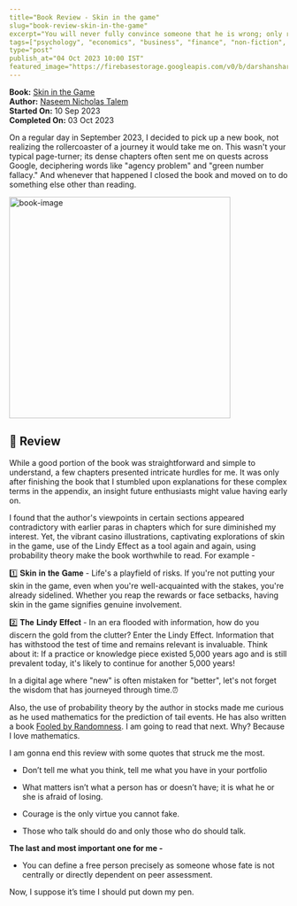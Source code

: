 ```yaml
---
title="Book Review - Skin in the game"
slug="book-review-skin-in-the-game"
excerpt="You will never fully convince someone that he is wrong; only reality can."
tags=["psychology", "economics", "business", "finance", "non-fiction", "philosphy"]
type="post"
publish_at="04 Oct 2023 10:00 IST"
featured_image="https://firebasestorage.googleapis.com/v0/b/darshansharma-ur.appspot.com/o/images%2FSkin-in-the-game.jpeg?alt=media&token=2e4f1487-8344-4dac-ba42-6fdb684a307b&_gl=1*108ai5z*_ga*MjE0NzMyMTgzNS4xNjk2MzE0OTk4*_ga_CW55HF8NVT*MTY5NjQ3NTgyOS4yLjEuMTY5NjQ3NTk0MS4zMi4wLjA."
---
```



**Book:**  [ Skin in the Game](https://amzn.to/3F90628)    
**Author:**  [ Naseem Nicholas Talem](https://amzn.to/3F1MOor)       
**Started On:** 10 Sep 2023    
**Completed On:** 03 Oct 2023   

On a regular day in September 2023, I decided to pick up a new book, not realizing the rollercoaster of a journey it would take me on. This wasn't your typical page-turner; its dense chapters often sent me on quests across Google, deciphering words like "agency problem" and "green number fallacy." And whenever that happened I closed the book and moved on to do something else other than reading.
    
       
<a  href="https://amzn.to/3F90628">
<img  src="https://firebasestorage.googleapis.com/v0/b/darshansharma-ur.appspot.com/o/images%2FSkin-in-the-game.jpeg?alt=media&token=2e4f1487-8344-4dac-ba42-6fdb684a307b&_gl=1*108ai5z*_ga*MjE0NzMyMTgzNS4xNjk2MzE0OTk4*_ga_CW55HF8NVT*MTY5NjQ3NTgyOS4yLjEuMTY5NjQ3NTk0MS4zMi4wLjA."  alt="book-image"  height="400">
</a>    

        
## 📖 Review
While a good portion of the book was straightforward and simple to understand, a few chapters presented intricate hurdles for me. It was only after finishing the book that I stumbled upon explanations for these complex terms in the appendix, an insight future enthusiasts might value having early on.

I found that the author's viewpoints in certain sections appeared contradictory with earlier paras in chapters which for sure diminished my interest. Yet, the vibrant casino illustrations, captivating explorations of skin in the game, use of the Lindy Effect as a tool again and again, using probability theory make the book worthwhile to read. For example -

1️⃣ 𝐒𝐤𝐢𝐧 𝐢𝐧 𝐭𝐡𝐞 𝐆𝐚𝐦𝐞 - Life's a playfield of risks. If you're not putting your skin in the game, even when you're well-acquainted with the stakes, you're already sidelined. Whether you reap the rewards or face setbacks, having skin in the game signifies genuine involvement.

2️⃣ 𝐓𝐡𝐞 𝐋𝐢𝐧𝐝𝐲 𝐄𝐟𝐟𝐞𝐜𝐭 - In an era flooded with information, how do you discern the gold from the clutter? Enter the Lindy Effect. Information that has withstood the test of time and remains relevant is invaluable. Think about it: If a practice or knowledge piece existed 5,000 years ago and is still prevalent today, it's likely to continue for another 5,000 years!

In a digital age where "new" is often mistaken for "better", let's not forget the wisdom that has journeyed through time.⏰

Also, the use of probability theory by the author in stocks made me curious as he used mathematics for the prediction of tail events. He has also written a book [Fooled by Randomness](https://amzn.to/3F3Vhav). I am going to read that next. Why? Because I love mathematics.   
  
I am gonna end this review with some quotes that struck me the most.   
   
- Don’t tell me what you think, tell me what you have in your portfolio    

- What matters isn’t what a person has or doesn’t have; it is what he or she is afraid of losing.    
    
- Courage is the only virtue you cannot fake.    
    
- Those who talk should do and only those who do should talk.    
  
**The last and most important one for me -**    
    
- You can define a free person precisely as someone whose fate is not centrally or directly dependent on peer assessment.    
    
Now, I suppose it’s time I should put down my pen.

